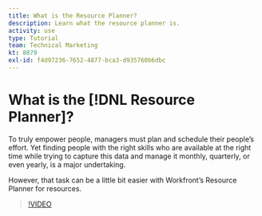 ```yaml
---
title: What is the Resource Planner?
description: Learn what the resource planner is.
activity: use
type: Tutorial
team: Technical Marketing
kt: 8879
exl-id: f4d97236-7652-4877-bca3-d935760b6dbc
---
```

# What is the [!DNL Resource Planner]?

To truly empower people, managers must plan and schedule their people’s effort. Yet finding people with the right skills who are available at the right time while trying to capture this data and manage it monthly, quarterly, or even yearly, is a major undertaking.

However, that task can be a little bit easier with Workfront’s Resource Planner for resources.


>[!VIDEO](https://video.tv.adobe.com/v/335167/?quality=12)

